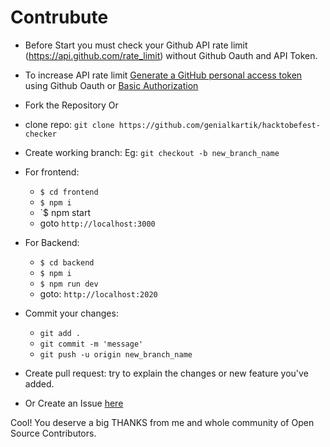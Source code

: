 # Contrubute

* Before Start you must check your Github API rate limit (https://api.github.com/rate_limit) without Github Oauth and API Token.
* To increase API rate limit [Generate a GitHub personal access token](https://github.com/settings/tokens/new?scopes=&description=Hacktoberfest%20Checker) using Github Oauth or [Basic Authorization](https://docs.github.com/en/free-pro-team@latest/rest/reference/rate-limit)

* Fork the Repository Or

* clone repo: `git clone https://github.com/genialkartik/hacktobefest-checker`

* Create working branch:
	Eg: `git checkout -b new_branch_name`

* For frontend:
  * `$ cd frontend`
  * `$ npm i`
  * `$ npm start
  *  goto `http://localhost:3000`

* For Backend:
  * `$ cd backend`
  * `$ npm i`
  * `$ npm run dev`
  *  goto: `http://localhost:2020`
 
* Commit your changes:
 
  *  `git add .`
  *  `git commit -m 'message'`
  *  `git push -u origin new_branch_name`

* Create pull request: 
	try to explain the changes or new feature you've added.
	
* Or Create an Issue [here](https://github.com/genialkartik/hacktoberfest-checker/issues)
  
Cool! You deserve a big THANKS from me and whole community of Open Source Contributors.
